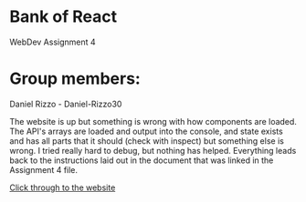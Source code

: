 # Bank of React

WebDev Assignment 4

# Group members:

Daniel Rizzo - Daniel-Rizzo30

The website is up but something is wrong with how components are loaded. 
The API's arrays are loaded and output into the console, and state exists 
and has all parts that it should (check with inspect) but something else 
is wrong. I tried really hard to debug, but nothing has helped. 
Everything leads back to the instructions laid out in the document
that was linked in the Assignment 4 file. 

[Click through to the website](https://daniel-rizzo30.github.io/bank/)
